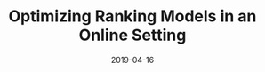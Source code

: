 ---
title: "Optimizing Ranking Models in an Online Setting"
collection: talks
type: "Conference Proceedings Talk"
permalink: /talks/2019-04-16-ecir
venue: "European Conference on Information Retrieval (ECIR ’19)"
date: 2019-04-16
location: "Cologne, Germany"
youtube:
slides: /files/slides/2019-ecir.pdf
publication: /publication/2019-oltr-comparison
---